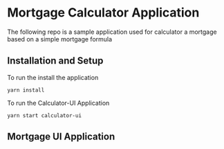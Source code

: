 # Mortgage Calculator Application

The following repo is a sample application used for calculator a mortgage based on a simple mortgage formula


## Installation and Setup
To run the install the application
```
yarn install
```

To run the Calculator-UI Application

```
yarn start calculator-ui
```

## Mortgage UI Application